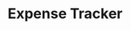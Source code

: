 ---
title: "Expense Tracker"
description: "React-based personal finance application with MongoDB backend for tracking income and expenses. Features include interactive charts, budget categories, transaction history, and data visualization to help users manage their finances effectively."
url: "https://github.com/SurajG20/Expense-Tracker"
featured: true
techs: ["React", "MongoDB", "Chart.js", "Node.js", "Express"]
--- 